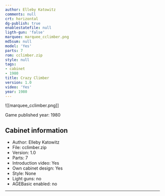 ```yaml
---
author: Elleby Katowitz
comments: null
crt: horizontal
dg-publish: true
enablestatefile: null
ligth-gun: 'false'
marquee: marquee_cclimber.png
md5sum: null
model: 'Yes'
parts: 7
rom: cclimber.zip
style: null
tags:
- cabinet
- 1980
title: Crazy Climber
version: 1.0
video: 'Yes'
year: 1980
---
```


![[marquee_cclimber.png]]

Game published year: 1980

## Cabinet information

- Author: Elleby Katowitz
- File: cclimber.zip
- Version: 1.0
- Parts: 7
- Introduction video: Yes
- Own cabinet design: Yes
- Style: None
- Light guns: no
- AGEBasic enabled: no

---
